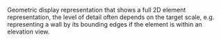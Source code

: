 Geometric display representation that shows a full 2D element representation, the level of detail often depends on the target scale, e.g. representing a wall by its bounding edges if the element is within an elevation view.